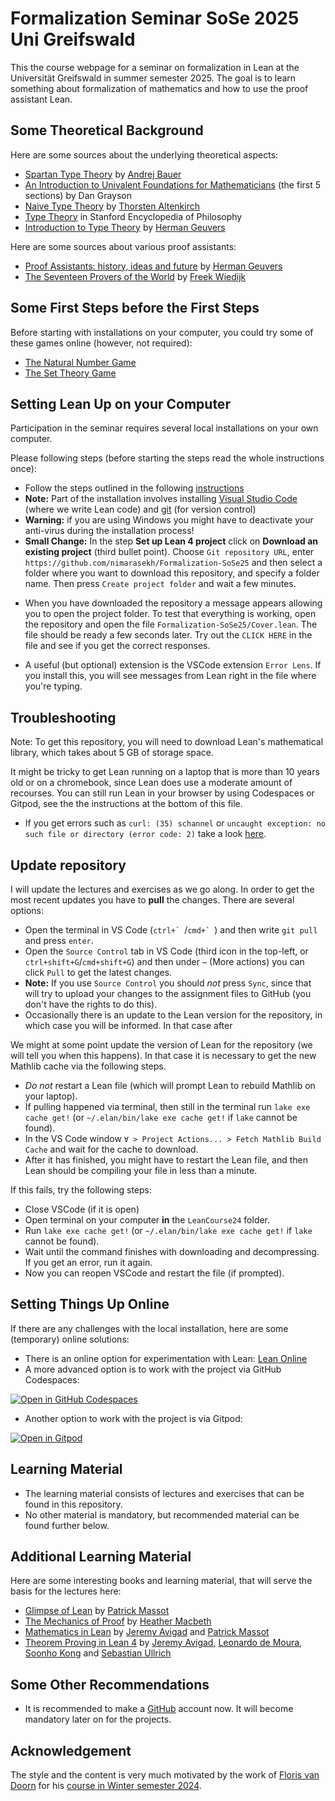# Formalization Seminar SoSe 2025 Uni Greifswald

This the course webpage for a seminar on formalization in Lean at the Universität Greifswald in summer semester 2025. The goal is to learn something about formalization of mathematics and how to use the proof assistant Lean.

## Some Theoretical Background

Here are some sources about the underlying theoretical aspects:

 - [Spartan Type Theory](https://math.andrej.com/wp-content/uploads/2017/12/Spartan-Type-Theory.pdf) by [Andrej Bauer](https://www.andrej.com/)
 - [An Introduction to Univalent Foundations for Mathematicians](https://www.ams.org/journals/bull/2018-55-04/S0273-0979-2018-01616-9/S0273-0979-2018-01616-9.pdf) (the first 5 sections) by Dan Grayson
 - [Naive Type Theory](https://people.cs.nott.ac.uk/psztxa/publ/fomus19.pdf) by [Thorsten Altenkirch](https://people.cs.nott.ac.uk/psztxa/)
 - [Type Theory](https://plato.stanford.edu/entries/type-theory/) in Stanford Encyclopedia of Philosophy
 - [Introduction to Type Theory](https://www.cs.ru.nl/~herman/PUBS/IntroTT-improved.pdf) by [Herman Geuvers](https://www.cs.ru.nl/~herman/)

 Here are some sources about various proof assistants: 
 - [Proof Assistants: history, ideas and future](https://www.cs.ru.nl/~herman/PUBS/proofassistants.pdf) by [Herman Geuvers](https://www.cs.ru.nl/~herman/)
 - [The Seventeen Provers of the World](https://www.cs.ru.nl/~freek/comparison/comparison.pdf) by [Freek Wiedijk](https://www.cs.ru.nl/staff/Freek.Wiedijk/)

## Some First Steps before the First Steps

Before starting with installations on your computer, you could try some of these games online (however, not required):

- [The Natural Number Game](https://adam.math.hhu.de/#/g/leanprover-community/nng4)
- [The Set Theory Game](https://adam.math.hhu.de/#/g/djvelleman/stg4)

## Setting Lean Up on your Computer

Participation in the seminar requires several local installations on your own computer.

Please following steps (before starting the steps read the whole instructions once):

- Follow the steps outlined in the following [instructions](https://leanprover-community.github.io/get_started.html) 
- **Note:** Part of the installation involves installing [Visual Studio Code](https://code.visualstudio.com/) (where we write Lean code) and [git](https://git-scm.com/) (for version control)
- **Warning:** if you are using Windows you might have to deactivate your anti-virus during the installation process!
- **Small Change:** In the step **Set up Lean 4 project** click on **Download an existing project** (third bullet point). Choose `Git repository URL`, enter `https://github.com/nimarasekh/Formalization-SoSe25` and then select a folder where you want to download this repository, and specify a folder name. Then press `Create project folder` and wait a few minutes.

* When you have downloaded the repository a message appears allowing you to open the project folder.
To test that everything is working, open the repository and open the file `Formalization-SoSe25/Cover.lean`.
The file should be ready a few seconds later. Try out the `CLICK HERE` in the file and see if you get the correct responses.

* A useful (but optional) extension is the VSCode extension `Error Lens`. If you install this, you will see messages from Lean right in the file where you're typing.

## Troubleshooting

Note: To get this repository, you will need to download Lean's mathematical library, which takes about 5 GB of storage space.

It might be tricky to get Lean running on a laptop that is more than 10 years old or on a chromebook, since Lean does use a moderate amount of recourses.
You can still run Lean in your browser by using Codespaces or Gitpod, see the the instructions at the bottom of this file.

* If you get errors such as `curl: (35) schannel` or `uncaught exception: no such file or directory (error code: 2)` take a look [here](https://leanprover-community.github.io/install/project.html#troubleshooting).

## Update repository

I will update the lectures and exercises as we go along. In order to get the most recent updates you have to **pull** the changes. There are several options:

- Open the terminal in VS Code (``ctrl+` ``/``cmd+` ``) and then write `git pull` and press `enter`.
- Open the `Source Control` tab in VS Code (third icon in the top-left, or `ctrl+shift+G`/`cmd+shift+G`) and then under `⋯` (More actions) you can click `Pull` to get the latest changes.
- **Note:** If you use `Source Control` you should *not* press `Sync`, since that will try to upload your changes to the assignment files to GitHub (you don't have the rights to do this).
- Occasionally there is an update to the Lean version for the repository, in which case you will be informed. In that case after
<!-- You can commit by writing a non-empty commit message and then pressing `Commit` (you can answer "Yes" or "Always" when it asks you if you want to stage all changes.).  -->
<!-- Troubleshooting: if you have configured git pull to use rebase, then you
have to commit the changes first.  -->


We might at some point update the version of Lean for the repository (we will tell you when this happens). In that case it is necessary to get the new Mathlib cache via the following steps.

- *Do not* restart a Lean file (which will prompt Lean to rebuild Mathlib on your laptop).
- If pulling happened via terminal, then still in the terminal run `lake exe cache get!` (or `~/.elan/bin/lake exe cache get!` if `lake` cannot be found).
- In the VS Code window `∀ > Project Actions... > Fetch Mathlib Build Cache` and wait for the cache to download.
- After it has finished, you might have to restart the Lean file, and then Lean should be compiling your file in less than a minute.

If this fails, try the following steps:
- Close VSCode (if it is open)
- Open terminal on your computer **in** the `LeanCourse24` folder.
- Run `lake exe cache get!` (or `~/.elan/bin/lake exe cache get!` if `lake` cannot be found).
- Wait until the command finishes with downloading and decompressing. If you get an error, run it again.
- Now you can reopen VSCode and restart the file (if prompted).

<!--
## Setting Up this Project on your Computer

As part of this course you need to set up this project on your own computer:

- Clone the repository to your local computer so that you can start working with it. 
-->

## Setting Things Up Online

If there are any challenges with the local installation, here are some (temporary) online solutions:

- There is an online option for experimentation with Lean: [Lean Online](https://live.lean-lang.org/)
- A more advanced option is to work with the project via GitHub Codespaces:

<a href='https://codespaces.new/nimarasekh/Formalization-SoSe25' target="_blank" rel="noreferrer noopener"><img src='https://github.com/codespaces/badge.svg' alt='Open in GitHub Codespaces' style='max-width: 100%;'></a>

- Another option to work with the project is via Gitpod:
  
[![Open in Gitpod](https://gitpod.io/button/open-in-gitpod.svg)](https://gitpod.io/#https://github.com/nimarasekh/Formalization-SoSe25)

## Learning Material

- The learning material consists of lectures and exercises that can be found in this repository.
- No other material is mandatory, but recommended material can be found further below.

## Additional Learning Material

Here are some interesting books and learning material, that will serve the basis for the lectures here:
- [Glimpse of Lean](https://github.com/PatrickMassot/GlimpseOfLean) by [Patrick Massot](https://github.com/PatrickMassot)
- [The Mechanics of Proof](https://hrmacbeth.github.io/math2001/) by [Heather Macbeth](https://hrmacbeth.github.io/)
- [Mathematics in Lean](https://leanprover-community.github.io/mathematics_in_lean/) by [Jeremy Avigad](https://github.com/avigad) and [Patrick Massot](https://github.com/PatrickMassot) 
- [Theorem Proving in Lean 4](https://lean-lang.org/theorem_proving_in_lean4/) by [Jeremy Avigad](https://github.com/avigad), [Leonardo de Moura](https://leodemoura.github.io/), [Soonho Kong](https://github.com/soonhokong) and [Sebastian Ullrich](https://github.com/kha)


## Some Other Recommendations

- It is recommended to make a [GitHub](https://github.com/) account now. It will become mandatory later on for the projects.
<!--
- There is a [Zulip channel](https://leanprover.zulipchat.com/) that has a lot of useful information.
-->

## Acknowledgement

The style and the content is very much motivated by the work of [Floris van Doorn](https://florisvandoorn.com/) for his [course in Winter semester 2024](https://github.com/fpvandoorn/LeanCourse24/).
